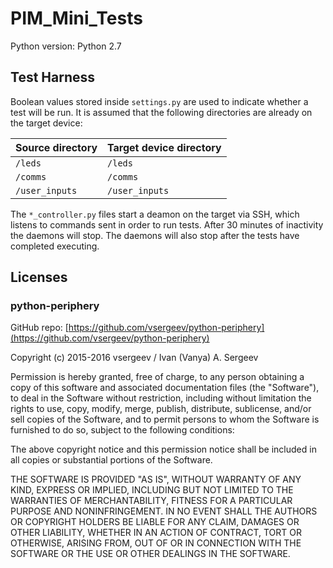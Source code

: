 # PIM_Mini_Tests

Python version: Python 2.7

## Test Harness

Boolean values stored inside `settings.py` are used to indicate whether a test will be run.
It is assumed that the following directories are already on the target device:

| Source directory | Target device directory |
| ---------------- | ----------------------- |
| `/leds`          | `/leds`                 |
| `/comms`         | `/comms`                |
| `/user_inputs`   | `/user_inputs`          |

The `*_controller.py` files start a deamon on the target via SSH, which listens to commands sent
in order to run tests. After 30 minutes of inactivity the daemons will stop. The daemons will also stop
after the tests have completed executing.

## Licenses

### python-periphery

GitHub repo: [https://github.com/vsergeev/python-periphery](https://github.com/vsergeev/python-periphery)

 Copyright (c) 2015-2016 vsergeev / Ivan (Vanya) A. Sergeev

 Permission is hereby granted, free of charge, to any person obtaining a copy
 of this software and associated documentation files (the "Software"), to deal
 in the Software without restriction, including without limitation the rights
 to use, copy, modify, merge, publish, distribute, sublicense, and/or sell
 copies of the Software, and to permit persons to whom the Software is
 furnished to do so, subject to the following conditions:

 The above copyright notice and this permission notice shall be included in
 all copies or substantial portions of the Software.

 THE SOFTWARE IS PROVIDED "AS IS", WITHOUT WARRANTY OF ANY KIND, EXPRESS OR
 IMPLIED, INCLUDING BUT NOT LIMITED TO THE WARRANTIES OF MERCHANTABILITY,
 FITNESS FOR A PARTICULAR PURPOSE AND NONINFRINGEMENT. IN NO EVENT SHALL THE
 AUTHORS OR COPYRIGHT HOLDERS BE LIABLE FOR ANY CLAIM, DAMAGES OR OTHER
 LIABILITY, WHETHER IN AN ACTION OF CONTRACT, TORT OR OTHERWISE, ARISING FROM,
 OUT OF OR IN CONNECTION WITH THE SOFTWARE OR THE USE OR OTHER DEALINGS IN
 THE SOFTWARE.
